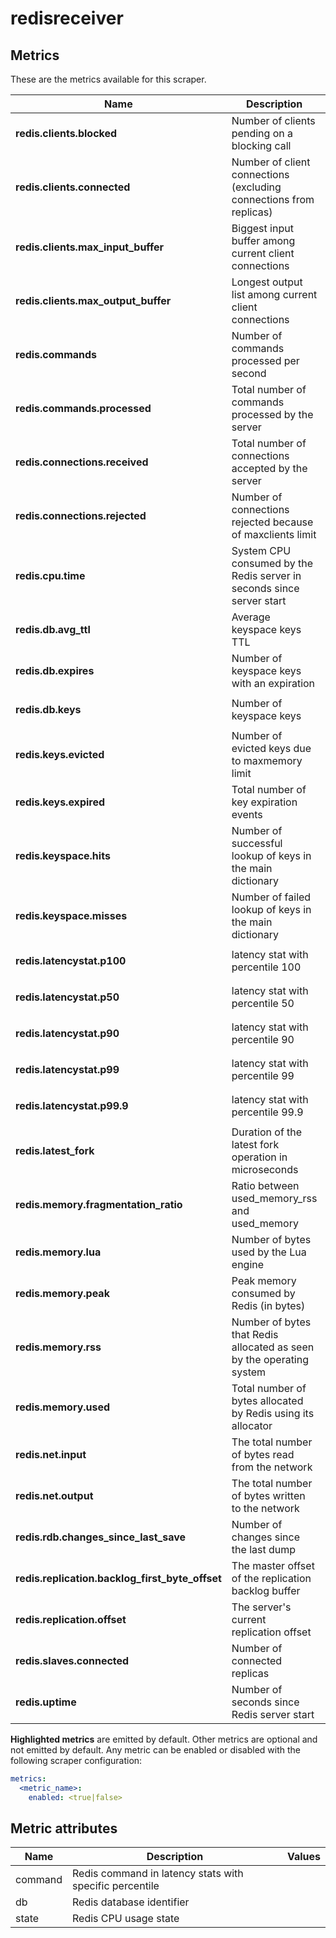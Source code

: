 [comment]: <> (Code generated by mdatagen. DO NOT EDIT.)

# redisreceiver

## Metrics

These are the metrics available for this scraper.

| Name | Description | Unit | Type | Attributes |
| ---- | ----------- | ---- | ---- | ---------- |
| **redis.clients.blocked** | Number of clients pending on a blocking call |  | Sum(Int) | <ul> </ul> |
| **redis.clients.connected** | Number of client connections (excluding connections from replicas) |  | Sum(Int) | <ul> </ul> |
| **redis.clients.max_input_buffer** | Biggest input buffer among current client connections |  | Gauge(Int) | <ul> </ul> |
| **redis.clients.max_output_buffer** | Longest output list among current client connections |  | Gauge(Int) | <ul> </ul> |
| **redis.commands** | Number of commands processed per second | {ops}/s | Gauge(Int) | <ul> </ul> |
| **redis.commands.processed** | Total number of commands processed by the server |  | Sum(Int) | <ul> </ul> |
| **redis.connections.received** | Total number of connections accepted by the server |  | Sum(Int) | <ul> </ul> |
| **redis.connections.rejected** | Number of connections rejected because of maxclients limit |  | Sum(Int) | <ul> </ul> |
| **redis.cpu.time** | System CPU consumed by the Redis server in seconds since server start | s | Sum(Double) | <ul> <li>state</li> </ul> |
| **redis.db.avg_ttl** | Average keyspace keys TTL | ms | Gauge(Int) | <ul> <li>db</li> </ul> |
| **redis.db.expires** | Number of keyspace keys with an expiration |  | Gauge(Int) | <ul> <li>db</li> </ul> |
| **redis.db.keys** | Number of keyspace keys |  | Gauge(Int) | <ul> <li>db</li> </ul> |
| **redis.keys.evicted** | Number of evicted keys due to maxmemory limit |  | Sum(Int) | <ul> </ul> |
| **redis.keys.expired** | Total number of key expiration events |  | Sum(Int) | <ul> </ul> |
| **redis.keyspace.hits** | Number of successful lookup of keys in the main dictionary |  | Sum(Int) | <ul> </ul> |
| **redis.keyspace.misses** | Number of failed lookup of keys in the main dictionary |  | Sum(Int) | <ul> </ul> |
| **redis.latencystat.p100** | latency stat with percentile 100 |  | Gauge(Double) | <ul> <li>command</li> </ul> |
| **redis.latencystat.p50** | latency stat with percentile 50 |  | Gauge(Double) | <ul> <li>command</li> </ul> |
| **redis.latencystat.p90** | latency stat with percentile 90 |  | Gauge(Double) | <ul> <li>command</li> </ul> |
| **redis.latencystat.p99** | latency stat with percentile 99 |  | Gauge(Double) | <ul> <li>command</li> </ul> |
| **redis.latencystat.p99.9** | latency stat with percentile 99.9 |  | Gauge(Double) | <ul> <li>command</li> </ul> |
| **redis.latest_fork** | Duration of the latest fork operation in microseconds | us | Gauge(Int) | <ul> </ul> |
| **redis.memory.fragmentation_ratio** | Ratio between used_memory_rss and used_memory |  | Gauge(Double) | <ul> </ul> |
| **redis.memory.lua** | Number of bytes used by the Lua engine | By | Gauge(Int) | <ul> </ul> |
| **redis.memory.peak** | Peak memory consumed by Redis (in bytes) | By | Gauge(Int) | <ul> </ul> |
| **redis.memory.rss** | Number of bytes that Redis allocated as seen by the operating system | By | Gauge(Int) | <ul> </ul> |
| **redis.memory.used** | Total number of bytes allocated by Redis using its allocator | By | Gauge(Int) | <ul> </ul> |
| **redis.net.input** | The total number of bytes read from the network | By | Sum(Int) | <ul> </ul> |
| **redis.net.output** | The total number of bytes written to the network | By | Sum(Int) | <ul> </ul> |
| **redis.rdb.changes_since_last_save** | Number of changes since the last dump |  | Sum(Int) | <ul> </ul> |
| **redis.replication.backlog_first_byte_offset** | The master offset of the replication backlog buffer |  | Gauge(Int) | <ul> </ul> |
| **redis.replication.offset** | The server's current replication offset |  | Gauge(Int) | <ul> </ul> |
| **redis.slaves.connected** | Number of connected replicas |  | Sum(Int) | <ul> </ul> |
| **redis.uptime** | Number of seconds since Redis server start | s | Sum(Int) | <ul> </ul> |

**Highlighted metrics** are emitted by default. Other metrics are optional and not emitted by default.
Any metric can be enabled or disabled with the following scraper configuration:

```yaml
metrics:
  <metric_name>:
    enabled: <true|false>
```

## Metric attributes

| Name | Description | Values |
| ---- | ----------- | ------ |
| command | Redis command in latency stats with specific percentile |  |
| db | Redis database identifier |  |
| state | Redis CPU usage state |  |
